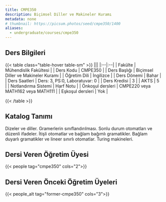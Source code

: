 ```yaml
---
title: CMPE350
description: Biçimsel Diller ve Makineler Kuramı
metadata: none
# thumbnail: https://picsum.photos/seed/cmpe350/1400
aliases:
  - undergraduate/courses/cmpe350
---
```



## Ders Bilgileri

<!-- prettier-ignore-start -->
{{< table class="table-hover table-sm" >}}
|||
|:--|:--|
| Fakülte | Mühendislik Fakültesi |
| Ders Kodu | CMPE350 |
| Ders Başlığı | Biçimsel Diller ve Makineler Kuramı |
| Öğretim Dili | İngilizce |
| Ders Dönemi | Bahar |
| Ders Saatleri | Ders: 3, PS:0, Laboratuvar: 0 |
| Ders Kredisi | 3 |
| AKTS | 5 |
| Notlandırma Sistemi | Harf Notu |
| Önkoşul dersleri | CMPE220 veya MATH162 veya MATH111 |
| Eşkoşul dersleri | Yok |

{{< /table >}}
<!-- prettier-ignore-end -->

## Katalog Tanımı

Dizeler ve diller. Gramerlerin sınıflandırılması. Sonlu durum otomatları ve düzenli ifadeler. İtişli otomatlar ve bağlam bağımlı gramatikler. Bağlam duyarlı gramatikler ve lineer sınırlı otomatlar. Turing makineleri.

## Dersi Veren Öğretim Üyesi

{{< people tag="cmpe350" cols="2">}}

## Dersi Veren Önceki Öğretim Üyeleri

{{< people_alt tag="former-cmpe350" cols="3">}}
